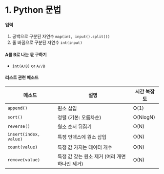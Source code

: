 # 1. Python 문법

#### 입력
1. 공백으로 구분된 자연수
   `map(int, input().split())`
2. 줄 바꿈으로 구분된 자연수
   `int(input)`  
#### A를 B로 나눈 몫 구하기
- `int(A/B)` or `A//B`
#### 리스트 관련 메소드
| 메소드               | 설명                                           | 시간 복잡도 |
| -------------------- | ---------------------------------------------- | ----------- |
| `append()`             | 원소 삽입                                      | O(1)        |
| `sort()`               | 정렬 (기본: 오름차순)                            | O(NlogN)    |
| `reverse()`            | 원소 순서 뒤집기                               | O(N)        |
| `insert(index, value)` | 특정 인덱스에 원소 삽입                        | O(N)        |
| `count(value)`         | 특정 값 가지는 데이터 개수                     | O(N)        |
| `remove(value)`        | 특정 값 갖는 원소 제거 (여러 개면 하나만 제거) | O(N)        | 
